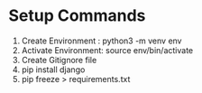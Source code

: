 # Setup Commands

1. Create Environment : python3 -m venv env
2. Activate Environment: source env/bin/activate
3. Create Gitignore file
4. pip install django
5. pip freeze > requirements.txt